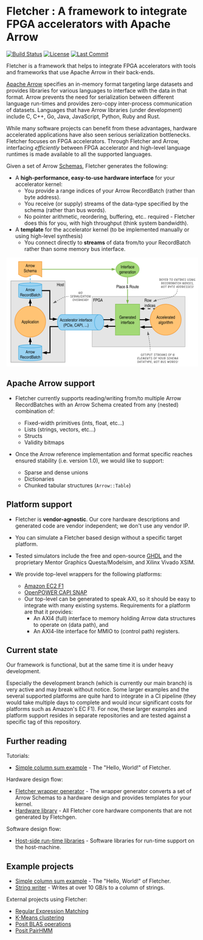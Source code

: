 # Fletcher : A framework to integrate FPGA accelerators with Apache Arrow

[![Build Status](https://dev.azure.com/abs-tudelft/fletcher/_apis/build/status/abs-tudelft.fletcher?branchName=develop)](https://dev.azure.com/abs-tudelft/fletcher/_build/latest?definitionId=3&branchName=develop)
[![License](https://badgen.net/github/license/abs-tudelft/fletcher)](https://github.com/abs-tudelft/fletcher/blob/develop/LICENSE)
[![Last Commit](https://badgen.net/github/last-commit/abs-tudelft/fletcher/develop)](https://badgen.net/github/last-commit/abs-tudelft/fletcher/develop)

Fletcher is a framework that helps to integrate FPGA accelerators with tools and frameworks that use Apache Arrow in 
their back-ends.

[Apache Arrow](https://arrow.apache.org/) specifies an in-memory format targeting large datasets and provides 
libraries for various languages to interface with the data in that format. 
Arrow prevents the need for serialization between different language run-times and provides zero-copy inter-process
communication of datasets. Languages that have Arrow libraries (under development) include C, C++, Go, Java, 
JavaScript, Python, Ruby and Rust.

While many software projects can benefit from these advantages, hardware accelerated applications have also seen 
serious serialization bottlenecks. Fletcher focuses on FPGA accelerators. Through Fletcher and Arrow, interfacing
*efficiently* between FPGA accelerator and high-level language runtimes is made available to all the supported 
languages.

Given a set of Arrow [Schemas](https://arrow.apache.org/docs/metadata.html), Fletcher generates the following:

* A **high-performance, easy-to-use hardware interface** for your accelerator kernel:
  * You provide a range indices of your Arrow RecordBatch (rather than byte address).
  * You receive (or supply) streams of the data-type specified by the schema (rather than bus words).
  * No pointer arithmetic, reordering, buffering, etc.. required - Fletcher does this for you, with high throughput
   (think system bandwidth).
* A **template** for the accelerator kernel (to be implemented manually or using high-level synthesis)
  * You connect directly to **streams** of data from/to your RecordBatch rather than some memory bus interface.
    
![Fletcher overview](fletcher.svg)

## Apache Arrow support
* Fletcher currently supports reading/writing from/to multiple Arrow RecordBatches with an Arrow Schema created from 
  any (nested) combination of:
    - Fixed-width primitives (ints, float, etc...)
    - Lists (strings, vectors, etc...)
    - Structs
    - Validity bitmaps

* Once the Arrow reference implementation and format specific reaches ensured stability (i.e. version 1.0), we would
  like to support:
  - Sparse and dense unions
  - Dictionaries
  - Chunked tabular structures (`Arrow::Table`)

## Platform support
  * Fletcher is **vendor-agnostic**. Our core hardware descriptions and generated code are vendor independent; we don't 
    use any vendor IP.
  * You can simulate a Fletcher based design without a specific target platform.
  * Tested simulators include the free and open-source [GHDL](https://github.com/ghdl/ghdl) and the proprietary
    Mentor Graphics Questa/Modelsim, and Xilinx Vivado XSIM.
  
* We provide top-level wrappers for the following platforms:
  * [Amazon EC2 F1](https://github.com/aws/aws-fpga)
  * [OpenPOWER CAPI SNAP](https://github.com/open-power/snap)
  * Our top-level can be generated to speak AXI, so it should be easy to integrate with many existing systems.
    Requirements for a platform are that it provides:
    * An AXI4 (full) interface to memory holding Arrow data structures to operate on (data path), and 
    * An AXI4-lite interface for MMIO to (control path) registers.

## Current state
Our framework is functional, but at the same time it is under heavy development.

Especially the development branch (which is currently our main branch) is very active and may break without notice.
Some larger examples and the several supported platforms are quite hard to integrate in a CI pipeline 
(they would take multiple days to complete and would incur significant costs for platforms such as Amazon's EC F1). 
For now, these larger examples and platform support resides in separate repositories and are tested against a specific 
tag of this repository.

## Further reading
  Tutorials: 
  * [Simple column sum example](examples/sum/README.md) - The "Hello, World!" of Fletcher.
    
  Hardware design flow:
  * [Fletcher wrapper generator](codegen/fletchgen) - The wrapper generator converts a set of Arrow Schemas to a 
    hardware design and provides templates for your kernel.
  * [Hardware library](hardware) - All Fletcher core hardware components that are not generated by Fletchgen.
  
  Software design flow:
  * [Host-side run-time libraries](runtime) - Software libraries for run-time support on the host-machine.

## Example projects
  * [Simple column sum example](examples/sum/README.md) - The "Hello, World!" of Fletcher.
  * [String writer](examples/stringwrite) - Writes at over 10 GB/s to a column of strings.

External projects using Fletcher:
  * [Regular Expression Matching](https://github.com/abs-tudelft/fletcher-example-regexp)
  * [K-Means clustering](https://github.com/abs-tudelft/fletcher-example-kmeans)
  * [Posit BLAS operations](https://github.com/lvandam/posit_blas_hdl)
  * [Posit PairHMM](https://github.com/lvandam/pairhmm_posit_hdl_arrow)
